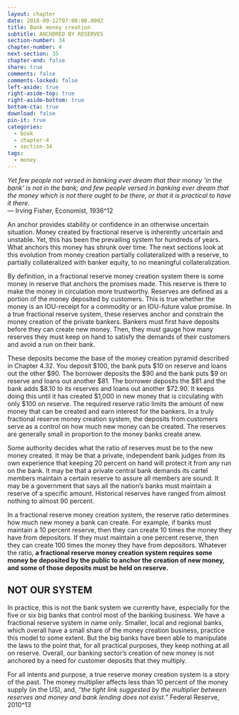```yaml
---
layout: chapter
date: 2018-09-12T07:00:00.000Z
title: Bank money creation
subtitle: ANCHORED BY RESERVES
section-number: 34
chapter-number: 4
next-section: 35
chapter-end: false
share: true
comments: false
comments-locked: false
left-aside: true
right-aside-top: true
right-aside-bottom: true
bottom-cta: true
download: false
pin-it: true
categories:
  - book
  - chapter-4
  - section-34
tags:
  - money
---
```

_Yet few people not versed in banking ever dream that their money ‘in the bank’
is not in the bank; and few people versed in banking ever dream that the
money which is not there ought to be there, or that it is practical to have it there._  
— Irving Fisher, Economist, 1936^12

An anchor provides stability or confidence in an otherwise uncertain
situation. Money created by fractional reserve is inherently uncertain
and unstable. Yet, this has been the prevailing system for hundreds
of years. What anchors this money has shrunk over time. The
next sections look at this evolution from money creation partially
collateralized with a reserve, to partially collateralized with banker
equity, to no meaningful collateralization.

By definition, in a fractional reserve money creation system there is
some money in reserve that anchors the promises made. This reserve
is there to make the money in circulation more trustworthy. Reserves
are defined as a portion of the money deposited by customers. This
is true whether the money is an IOU-receipt for a commodity or an
IOU-future value promise. In a true fractional reserve system, these
reserves anchor and constrain the money creation of the private
bankers. Bankers must first have deposits before they can create new
money. Then, they must gauge how many reserves they must keep on
hand to satisfy the demands of their customers and avoid a run on
their bank.

These deposits become the base of the money creation pyramid
described in Chapter 4.32. You deposit $100, the bank puts $10 on
reserve and loans out the other $90. The borrower deposits the $90
and the bank puts $9 on reserve and loans out another $81. The
borrower deposits the $81 and the bank adds $8.10 to its reserves and loans out another $72.90. It keeps doing this until it has created
$1,000 in new money that is circulating with only $100 on reserve.
The required reserve ratio limits the amount of new money that can
be created and earn interest for the bankers.
In a truly fractional reserve money creation system, the deposits from
customers serve as a control on how much new money can be created.
The reserves are generally small in proportion to the money banks
create anew.

Some authority decides what the ratio of reserves must be to the new
money created. It may be that a private, independent bank judges
from its own experience that keeping 20 percent on hand will protect
it from any run on the bank. It may be that a private central bank
demands its cartel members maintain a certain reserve to assure all
members are sound. It may be a government that says all the nation’s
banks must maintain a reserve of a specific amount. Historical
reserves have ranged from almost nothing to almost 90 percent.

In a fractional reserve money creation system, the reserve ratio
determines how much new money a bank can create. For example,
if banks must maintain a 10 percent reserve, then they can create 10
times the money they have from depositors. If they must maintain a
one percent reserve, then they can create 100 times the money they
have from depositors. Whatever the ratio, **a fractional reserve money
creation system requires some money be deposited by the public
to anchor the creation of new money, and some of those deposits
must be held on reserve.**

## NOT OUR SYSTEM

In practice, this is not the bank system we currently have, especially
for the five or six big banks that control most of the banking business.
We have a fractional reserve system in name only. Smaller, local
and regional banks, which overall have a small share of the money
creation business, practice this model to some extent. But the big
banks have been able to manipulate the laws to the point that, for all
practical purposes, they keep nothing at all on reserve. Overall, our
banking sector’s creation of new money is not anchored by a need for
customer deposits that they multiply.

For all intents and purpose, a true reserve money creation system is
a story of the past. The money multiplier affects less than 10 percent
of the money supply (in the US), and, _“the tight link suggested by the
multiplier between reserves and money and bank lending does not exist.”_
Federal Reserve, 2010^13
